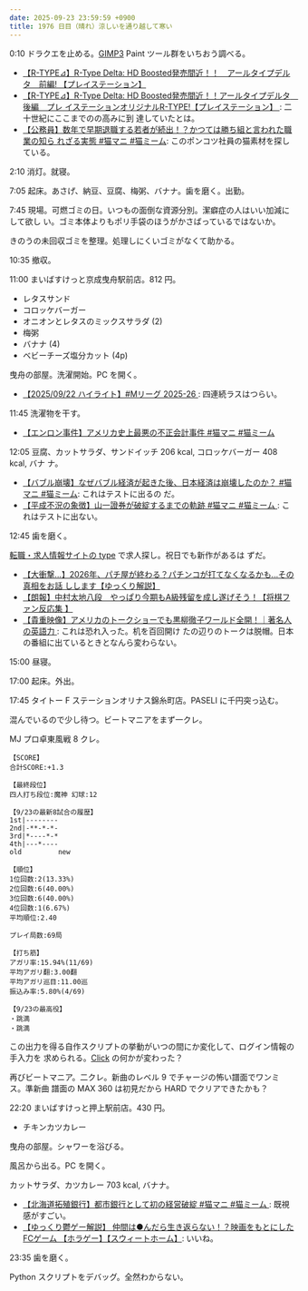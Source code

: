 ```yaml
---
date: 2025-09-23 23:59:59 +0900
title: 1976 日目（晴れ）涼しいを通り越して寒い
---
```


0:10 ドラクエを止める。[GIMP3] Paint ツール群をいちおう調べる。

* [【R-TYPE⊿】R-Type Delta: HD Boosted発売間近！！　アールタイプデルタ　前編!
  【プレイステーション】](https://www.youtube.com/watch?v=EPpaQVrKzNY)
* [【R-TYPE⊿】R-Type Delta: HD Boosted発売間近！！アールタイプデルタ　後編　プレ
  イステーションオリジナルR-TYPE!【プレイステーション】
  ](https://www.youtube.com/watch?v=h7bLFn7UtvU): 二十世紀にここまでのの高みに到
  達していたとは。
* [【公務員】数年で早期退職する若者が続出！？かつては勝ち組と言われた職業の知ら
  れざる実態 #猫マニ #猫ミーム](https://www.youtube.com/watch?v=UiQh1cvTNGM):
  このポンコツ社員の猫素材を探している。

2:10 消灯。就寝。

7:05 起床。あさげ、納豆、豆腐、梅粥、バナナ。歯を磨く。出勤。

7:45 現場。可燃ゴミの日。いつもの面倒な資源分別。潔癖症の人はいい加減にして欲し
い。ゴミ本体よりもポリ手袋のほうがかさばっているではないか。

きのうの未回収ゴミを整理。処理しにくいゴミがなくて助かる。

10:35 撤収。

11:00 まいばすけっと京成曳舟駅前店。812 円。

* レタスサンド
* コロッケバーガー
* オニオンとレタスのミックスサラダ (2)
* 梅粥
* バナナ (4)
* ベビーチーズ塩分カット (4p)

曳舟の部屋。洗濯開始。PC を開く。

* [【2025/09/22 ハイライト】#Mリーグ 2025-26
  ](https://www.youtube.com/watch?v=KA5L8h4U47U): 四連続ラスはつらい。

11:45 洗濯物を干す。

* [【エンロン事件】アメリカ史上最悪の不正会計事件 #猫マニ #猫ミーム
  ](https://www.youtube.com/watch?v=saZgJi3x0V8)

12:05 豆腐、カットサラダ、サンドイッチ 206 kcal, コロッケバーガー 408 kcal, バナ
ナ。

* [【バブル崩壊】なぜバブル経済が起きた後、日本経済は崩壊したのか？ #猫マニ
  #猫ミーム](https://www.youtube.com/watch?v=lR3fmDHBKMc): これはテストに出るの
  だ。
* [【平成不況の象徴】山一證券が破綻するまでの軌跡 #猫マニ #猫ミーム
  ](https://www.youtube.com/watch?v=vO64FHsUqz8): これはテストに出ない。

12:45 歯を磨く。

[転職・求人情報サイトの type](https://type.jp/) で求人探し。祝日でも新作があるは
ずだ。

* [【大衝撃…】2026年、パチ屋が終わる？パチンコが打てなくなるかも…その真相をお話
  しします【ゆっくり解説】](https://www.youtube.com/watch?v=bNioBw-eo5w)
* [【朗報】中村太地八段　やっぱり今期もA級残留を成し遂げそう！【将棋ファン反応集
  】](https://www.youtube.com/watch?v=TNZtfSGWYS8)
* [【貴重映像】アメリカのトークショーでも黒柳徹子ワールド全開！｜著名人の英語力
  ](https://www.youtube.com/watch?v=1WsaeB0om0M): これは恐れ入った。机を百回開け
  たの辺りのトークは脱帽。日本の番組に出ているときとなんら変わらない。

15:00 昼寝。

17:00 起床。外出。

17:45 タイトー F ステーションオリナス錦糸町店。PASELI に千円突っ込む。

混んでいるので少し待つ。ビートマニアをまず一クレ。

MJ プロ卓東風戦 8 クレ。

```text
【SCORE】
合計SCORE:+1.3

【最終段位】
四人打ち段位:魔神 幻球:12

【9/23の最新8試合の履歴】
1st|--------
2nd|-**-*-*-
3rd|*----*-*
4th|---*----
old         new

【順位】
1位回数:2(13.33%)
2位回数:6(40.00%)
3位回数:6(40.00%)
4位回数:1(6.67%)
平均順位:2.40

プレイ局数:69局

【打ち筋】
アガリ率:15.94%(11/69)
平均アガリ翻:3.00翻
平均アガリ巡目:11.00巡
振込み率:5.80%(4/69)

【9/23の最高役】
・跳満
・跳満
```

この出力を得る自作スクリプトの挙動がいつの間にか変化して、ログイン情報の手入力を
求められる。[Click] の何かが変わった？

再びビートマニア。二クレ。新曲のレベル 9 でチャージの怖い譜面でワンミス。準新曲
譜面の MAX 360 は初見だから HARD でクリアできたかも？

22:20 まいばすけっと押上駅前店。430 円。

* チキンカツカレー

曳舟の部屋。シャワーを浴びる。

風呂から出る。PC を開く。

カットサラダ、カツカレー 703 kcal, バナナ。

* [【北海道拓殖銀行】都市銀行として初の経営破綻 #猫マニ #猫ミーム
  ](https://www.youtube.com/watch?v=RJrxAifDZGI): 既視感がすごい。
* [【ゆっくり鬱ゲー解説】 仲間は●んだら生き返らない！？映画をもとにしたFCゲーム
  【ホラゲー】【スウィートホーム】](https://www.youtube.com/watch?v=3-_Rb9byRSw):
  いいね。

23:35 歯を磨く。

Python スクリプトをデバッグ。全然わからない。

[Click]: <https://click.palletsprojects.com/en/stable/>
[GIMP3]: <https://docs.gimp.org/3.0/en/>
